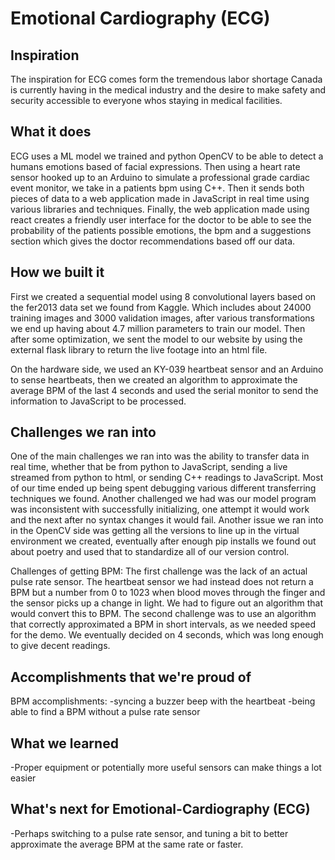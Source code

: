 # Emotional Cardiography (ECG)


## Inspiration
The inspiration for ECG comes form the tremendous labor shortage Canada is currently having in the medical industry and the desire to make safety and security accessible to everyone whos staying in medical facilities.

## What it does
ECG uses a ML model we trained and python OpenCV to be able to detect a humans emotions based of facial expressions. Then using a heart rate sensor hooked up to an Arduino to simulate a professional grade cardiac event monitor,  we take in a patients bpm using C++. Then it sends both pieces of data to a web application made in JavaScript in real time using various libraries and techniques. Finally, the web application made using react creates a friendly user interface for the doctor to be able to see the probability of the patients possible emotions, the bpm and a suggestions section which gives the doctor recommendations based off our data.

## How we built it
First we created a sequential model using 8 convolutional layers based on the fer2013 data set we found from Kaggle. Which includes about 24000 training images and 3000 validation images, after various transformations we end up having about 4.7 million parameters to train our model. Then after some optimization, we sent the model to our website by using the external flask library to return the live footage into an html file. 

On the hardware side, we used an KY-039 heartbeat sensor and an Arduino to sense heartbeats, then we created an algorithm to approximate the average BPM of the last 4 seconds and used the serial monitor to send the information to JavaScript to be processed.

## Challenges we ran into
One of the main challenges we ran into was the ability to transfer data in real time, whether that be from python to JavaScript, sending a live streamed from python to html, or sending C++ readings to JavaScript. Most of our time ended up being spent debugging various different transferring techniques we found. Another challenged we had was our model program was inconsistent with successfully initializing, one attempt it would work and the next after no syntax changes it would fail. Another issue we ran into in the OpenCV side was getting all the versions to line up in the virtual environment we created, eventually after enough pip installs we found out about poetry and used that to standardize all of our version control.

Challenges of getting BPM:
The first challenge was the lack of an actual pulse rate sensor. The heartbeat sensor we had instead does not return a BPM but a number from 0 to 1023 when blood moves through the finger and the sensor picks up a change in light. We had to figure out an algorithm that would convert this to BPM.
The second challenge was to use an algorithm that correctly approximated a BPM in short intervals, as we needed speed for the demo. We eventually decided on 4 seconds, which was long enough to give decent readings. 

## Accomplishments that we're proud of
BPM accomplishments:
-syncing a buzzer beep with the heartbeat
-being able to find a BPM without a pulse rate sensor

## What we learned
-Proper equipment or potentially more useful sensors can make things a lot easier

## What's next for Emotional-Cardiography (ECG)
-Perhaps switching to a pulse rate sensor, and tuning a bit to better approximate the average BPM at the same rate or faster.
